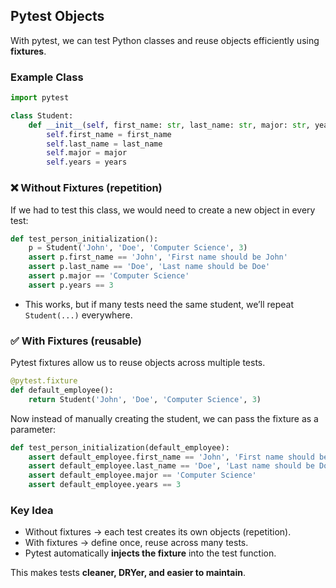 ## Pytest Objects

With pytest, we can test Python classes and reuse objects efficiently using **fixtures**.

### Example Class

```python
import pytest

class Student:
    def __init__(self, first_name: str, last_name: str, major: str, years: int):
        self.first_name = first_name
        self.last_name = last_name
        self.major = major
        self.years = years
```

### ❌ Without Fixtures (repetition)

If we had to test this class, we would need to create a new object in every test:

```python
def test_person_initialization():
    p = Student('John', 'Doe', 'Computer Science', 3)
    assert p.first_name == 'John', 'First name should be John'
    assert p.last_name == 'Doe', 'Last name should be Doe'
    assert p.major == 'Computer Science'
    assert p.years == 3
```

- This works, but if many tests need the same student, we’ll repeat `Student(...)` everywhere.

### ✅ With Fixtures (reusable)

Pytest fixtures allow us to reuse objects across multiple tests.

```python
@pytest.fixture
def default_employee():
    return Student('John', 'Doe', 'Computer Science', 3)
```

Now instead of manually creating the student, we can pass the fixture as a parameter:

```python
def test_person_initialization(default_employee):
    assert default_employee.first_name == 'John', 'First name should be John'
    assert default_employee.last_name == 'Doe', 'Last name should be Doe'
    assert default_employee.major == 'Computer Science'
    assert default_employee.years == 3
```

### Key Idea

- Without fixtures → each test creates its own objects (repetition).
- With fixtures → define once, reuse across many tests.
- Pytest automatically **injects the fixture** into the test function.

This makes tests **cleaner, DRYer, and easier to maintain**.
